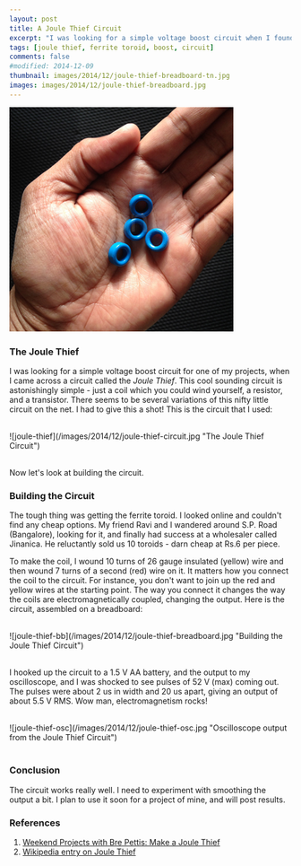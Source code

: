 ```yaml
---
layout: post
title: A Joule Thief Circuit
excerpt: "I was looking for a simple voltage boost circuit when I found the Joule Thief."
tags: [joule thief, ferrite toroid, boost, circuit]
comments: false
#modified: 2014-12-09
thumbnail: images/2014/12/joule-thief-breadboard-tn.jpg
images: images/2014/12/joule-thief-breadboard.jpg
---
```


![ferrite toroid](/images/2014/12/ferrite-toroids.jpg "Ferrite Toroids")

### The Joule Thief

I was looking for a simple voltage boost circuit for one of my
projects, when I came across a circuit called the *Joule Thief*. This
cool sounding circuit is astonishingly simple - just a coil which you
could wind yourself, a resistor, and a transistor. There seems to be
several variations of this nifty little circuit on the net. I had to
give this a shot! This is the circuit that I used:

<br />
![joule-thief](/images/2014/12/joule-thief-circuit.jpg "The Joule Thief Circuit")
<br /><br />


Now let's look at building the circuit.

### Building the Circuit

The tough thing was getting the ferrite toroid. I looked online and
couldn't find any cheap options. My friend Ravi and I wandered around
S.P. Road (Bangalore), looking for it, and finally had success at a
wholesaler called Jinanica. He reluctantly sold us 10 toroids - darn
cheap at Rs.6 per piece.

To make the coil, I wound 10 turns of 26 gauge insulated (yellow) wire
and then wound 7 turns of a second (red) wire on it. It matters how
you connect the coil to the circuit. For instance, you don't want to
join up the red and yellow wires at the starting point. The way you
connect it changes the way the coils are electromagnetically coupled,
changing the output. Here is the circuit, assembled on a breadboard:

<br />
![joule-thief-bb](/images/2014/12/joule-thief-breadboard.jpg "Building the Joule Thief Circuit")
<br /><br />

I hooked up the circuit to a 1.5 V AA battery, and the output to my
oscilloscope, and I was shocked to see pulses of 52 V (max) coming
out. The pulses were about 2 us in width and 20 us apart, giving an
output of about 5.5 V RMS. Wow man, electromagnetism rocks!

<br />
![joule-thief-osc](/images/2014/12/joule-thief-osc.jpg "Oscilloscope output from the Joule Thief Circuit")
<br /><br />


### Conclusion

The circuit works really well. I need to experiment with smoothing the
output a bit. I plan to use it soon for a project of mine, and will
post results.

### References

1. [Weekend Projects with Bre Pettis: Make a Joule Thief][1]
2. [Wikipedia entry on Joule Thief][2]

[1]:http://www.evilmadscientist.com/2007/weekend-projects-with-bre-pettis-make-a-joule-thief/
[2]:http://en.wikipedia.org/wiki/Joule_thief
